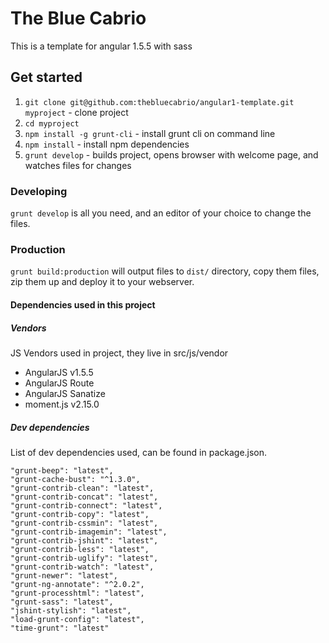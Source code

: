 # The Blue Cabrio

This is a template for angular 1.5.5 with sass

## Get started

1. `git clone git@github.com:thebluecabrio/angular1-template.git myproject` - clone project
2. `cd myproject`
3. `npm install -g grunt-cli` - install grunt cli on command line
4. `npm install` - install npm dependencies
5. `grunt develop` - builds project, opens browser with welcome page, and watches files for changes

### Developing

`grunt develop` is all you need, and an editor of your choice to change the files.

### Production
`grunt build:production` will output files to `dist/` directory, copy them files, zip them up and deploy it to your webserver.

#### Dependencies used in this project

##### Vendors
JS Vendors used in project, they live in src/js/vendor
- AngularJS v1.5.5
- AngularJS Route
- AngularJS Sanatize
- moment.js v2.15.0

##### Dev dependencies
List of dev dependencies used, can be found in package.json.
```grunt": "~0.4.4",
"grunt-beep": "latest",
"grunt-cache-bust": "^1.3.0",
"grunt-contrib-clean": "latest",
"grunt-contrib-concat": "latest",
"grunt-contrib-connect": "latest",
"grunt-contrib-copy": "latest",
"grunt-contrib-cssmin": "latest",
"grunt-contrib-imagemin": "latest",
"grunt-contrib-jshint": "latest",
"grunt-contrib-less": "latest",
"grunt-contrib-uglify": "latest",
"grunt-contrib-watch": "latest",
"grunt-newer": "latest",    
"grunt-ng-annotate": "^2.0.2",
"grunt-processhtml": "latest",
"grunt-sass": "latest",
"jshint-stylish": "latest",
"load-grunt-config": "latest",
"time-grunt": "latest"
```
